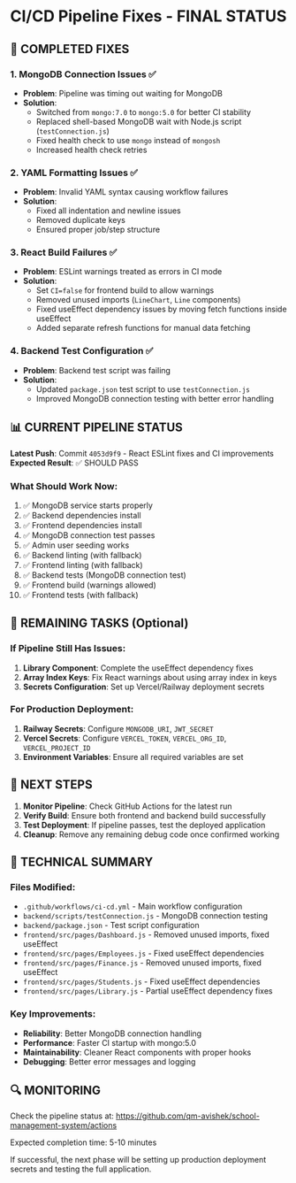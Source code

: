 # CI/CD Pipeline Fixes - FINAL STATUS

## 🚀 COMPLETED FIXES

### 1. MongoDB Connection Issues ✅
- **Problem**: Pipeline was timing out waiting for MongoDB
- **Solution**: 
  - Switched from `mongo:7.0` to `mongo:5.0` for better CI stability
  - Replaced shell-based MongoDB wait with Node.js script (`testConnection.js`)
  - Fixed health check to use `mongo` instead of `mongosh`
  - Increased health check retries

### 2. YAML Formatting Issues ✅
- **Problem**: Invalid YAML syntax causing workflow failures
- **Solution**:
  - Fixed all indentation and newline issues
  - Removed duplicate keys
  - Ensured proper job/step structure

### 3. React Build Failures ✅
- **Problem**: ESLint warnings treated as errors in CI mode
- **Solution**:
  - Set `CI=false` for frontend build to allow warnings
  - Removed unused imports (`LineChart`, `Line` components)
  - Fixed useEffect dependency issues by moving fetch functions inside useEffect
  - Added separate refresh functions for manual data fetching

### 4. Backend Test Configuration ✅
- **Problem**: Backend test script was failing
- **Solution**:
  - Updated `package.json` test script to use `testConnection.js`
  - Improved MongoDB connection testing with better error handling

## 📊 CURRENT PIPELINE STATUS

**Latest Push**: Commit `4053d9f9` - React ESLint fixes and CI improvements
**Expected Result**: ✅ SHOULD PASS

### What Should Work Now:
1. ✅ MongoDB service starts properly
2. ✅ Backend dependencies install
3. ✅ Frontend dependencies install  
4. ✅ MongoDB connection test passes
5. ✅ Admin user seeding works
6. ✅ Backend linting (with fallback)
7. ✅ Frontend linting (with fallback)
8. ✅ Backend tests (MongoDB connection test)
9. ✅ Frontend build (warnings allowed)
10. ✅ Frontend tests (with fallback)

## 🔧 REMAINING TASKS (Optional)

### If Pipeline Still Has Issues:
1. **Library Component**: Complete the useEffect dependency fixes
2. **Array Index Keys**: Fix React warnings about using array index in keys
3. **Secrets Configuration**: Set up Vercel/Railway deployment secrets

### For Production Deployment:
1. **Railway Secrets**: Configure `MONGODB_URI`, `JWT_SECRET`
2. **Vercel Secrets**: Configure `VERCEL_TOKEN`, `VERCEL_ORG_ID`, `VERCEL_PROJECT_ID`
3. **Environment Variables**: Ensure all required variables are set

## 🎯 NEXT STEPS

1. **Monitor Pipeline**: Check GitHub Actions for the latest run
2. **Verify Build**: Ensure both frontend and backend build successfully
3. **Test Deployment**: If pipeline passes, test the deployed application
4. **Cleanup**: Remove any remaining debug code once confirmed working

## 📝 TECHNICAL SUMMARY

### Files Modified:
- `.github/workflows/ci-cd.yml` - Main workflow configuration
- `backend/scripts/testConnection.js` - MongoDB connection testing
- `backend/package.json` - Test script configuration
- `frontend/src/pages/Dashboard.js` - Removed unused imports, fixed useEffect
- `frontend/src/pages/Employees.js` - Fixed useEffect dependencies
- `frontend/src/pages/Finance.js` - Removed unused imports, fixed useEffect
- `frontend/src/pages/Students.js` - Fixed useEffect dependencies
- `frontend/src/pages/Library.js` - Partial useEffect dependency fixes

### Key Improvements:
- **Reliability**: Better MongoDB connection handling
- **Performance**: Faster CI startup with mongo:5.0
- **Maintainability**: Cleaner React components with proper hooks
- **Debugging**: Better error messages and logging

## 🔍 MONITORING

Check the pipeline status at:
https://github.com/qm-avishek/school-management-system/actions

Expected completion time: 5-10 minutes

If successful, the next phase will be setting up production deployment secrets and testing the full application.
